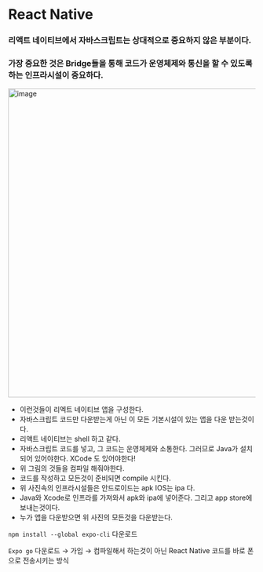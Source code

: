 # React Native

### 리액트 네이티브에서 자바스크립트는 상대적으로 중요하지 않은 부분이다.

### 가장 중요한 것은 Bridge들을 통해 코드가 운영체제와 통신을 할 수 있도록 하는 인프라시설이 중요하다.

<img width="630" alt="image" src="https://user-images.githubusercontent.com/82592845/185795719-72acbed5-a56f-4bee-a088-b7323cd64bdb.png">

- 이런것들이 리엑트 네이티브 앱을 구성한다.
- 자바스크립트 코드만 다운받는게 아닌 이 모든 기본시설이 있는 앱을 다운 받는것이다.
- 리액트 네이티브는 shell 하고 같다.
- 자바스크립트 코드를 넣고, 그 코드는 운영체제와 소통한다. 그러므로 Java가 설치되어 있어야한다. XCode 도 있어야한다!
- 위 그림의 것들을 컴파일 해줘야한다.
- 코드를 작성하고 모든것이 준비되면 compile 시킨다.
- 위 사진속의 인프라시설들은 안드로이드는 apk IOS는 ipa 다.
- Java와 Xcode로 인프라를 가져와서 apk와 ipa에 넣어준다. 그리고 app store에 보내는것이다.
- 누가 앱을 다운받으면 위 사진의 모든것을 다운받는다.

`npm install --global expo-cli` 다운로드

`Expo go` 다운로드 → 가입 → 컴파일해서 하는것이 아닌 React Native 코드를 바로 폰으로 전송시키는 방식

